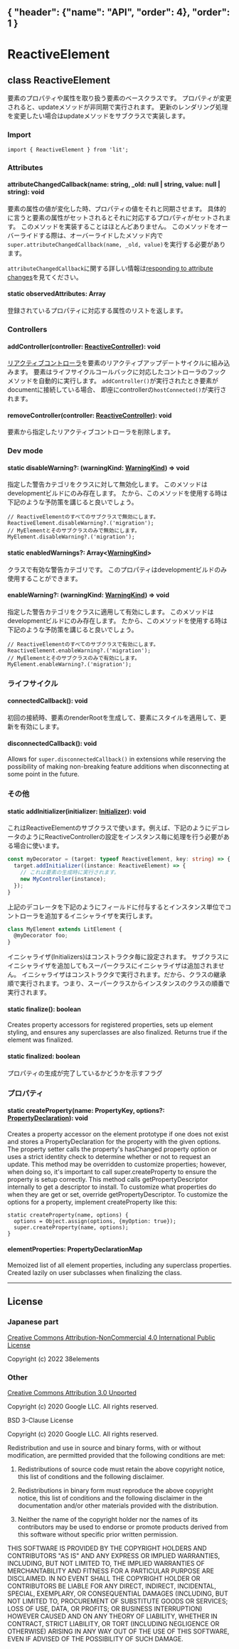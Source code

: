 { "header": {"name": "API", "order": 4}, "order": 1 }
---
# ReactiveElement

## class ReactiveElement

要素のプロパティや属性を取り扱う要素のベースクラスです。
プロパティが変更されると、updateメソッドが非同期で実行されます。
更新のレンダリング処理を変更したい場合はupdateメソッドをサブクラスで実装します。

### Import

```
import { ReactiveElement } from 'lit';
```

### Attributes

#### attributeChangedCallback(name: string, _old: null | string, value: null | string): void

要素の属性の値が変化した時、プロパティの値をそれと同期させます。
具体的に言うと要素の属性がセットされるとそれに対応するプロパティがセットされます。
このメソッドを実装することはほとんどありません。
このメソッドをオーバーライドする際は、オーバーライドしたメソッド内で`super.attributeChangedCallback(name, _old, value)`を実行する必要があります。

`attributeChangedCallback`に関する詳しい情報は[responding to attribute changes](https://developer.mozilla.org/en-US/docs/Web/API/Web_components/Using_custom_elements#responding_to_attribute_changes)を見てください。

#### static observedAttributes: Array<string>

登録されているプロパティに対応する属性のリストを返します。

### Controllers

#### addController(controller: [ReactiveController](https://lit.dev/docs/api/controllers/#ReactiveController)): void

[リアクティブコントローラ](https://japanese-document.github.io/lit/composition-controllers.html)を要素のリアクティブアップデートサイクルに組み込みます。
要素はライフサイクルコールバックに対応したコントローラのフックメソッドを自動的に実行します。
`addController()`が実行されたとき要素がdocumentに接続している場合、
即座にcontrollerの`hostConnected()`が実行されます。

#### removeController(controller: [ReactiveController](https://lit.dev/docs/api/controllers/#ReactiveController)): void

要素から指定したリアクティブコントローラを削除します。

### Dev mode

#### static disableWarning?: (warningKind: [WarningKind](https://lit.dev/docs/api/misc/#WarningKind)) => void

指定した警告カテゴリをクラスに対して無効化します。
このメソッドはdevelopmentビルドにのみ存在します。
たから、このメソッドを使用する時は下記のような予防策を講じると良いでしょう。

```
// ReactiveElementのすべてのサブクラスで無効にします。
ReactiveElement.disableWarning?.('migration');
// MyElementとそのサブクラスのみで無効にします。
MyElement.disableWarning?.('migration');
```

#### static enabledWarnings?: Array<[WarningKind](https://lit.dev/docs/api/misc#WarningKind)>

クラスで有効な警告カテゴリです。
このプロパティはdevelopmentビルドのみ使用することができます。

#### enableWarning?: (warningKind: [WarningKind](https://lit.dev/docs/api/misc#WarningKind)) => void

指定した警告カテゴリをクラスに適用して有効にします。
このメソッドはdevelopmentビルドにのみ存在します。
たから、このメソッドを使用する時は下記のような予防策を講じると良いでしょう。

```
// ReactiveElementのすべてのサブクラスで有効にします。
ReactiveElement.enableWarning?.('migration');
// MyElementとそのサブクラスのみで有効にします。
MyElement.enableWarning?.('migration');
```

### ライフサイクル

#### connectedCallback(): void

初回の接続時、要素のrenderRootを生成して、要素にスタイルを適用して、更新を有効にします。

#### disconnectedCallback(): void

Allows for `super.disconnectedCallback()` in extensions while reserving the possibility of making non-breaking feature additions when disconnecting at some point in the future.

### その他

#### static addInitializer(initializer: [Initializer](https://lit.dev/docs/api/misc/#Initializer)): void

これはReactiveElementのサブクラスで使います。例えば、下記のようにデコレータのようにReactiveControllerの設定をインスタンス毎に処理を行う必要がある場合に使います。

```ts
const myDecorator = (target: typeof ReactiveElement, key: string) => {
  target.addInitializer((instance: ReactiveElement) => {
    // これは要素の生成時に実行されます。
    new MyController(instance);
  });
}
```

上記のデコレータを下記のようにフィールドに付与するとインスタンス単位でコントローラを追加するイニシャライザを実行します。

```ts
class MyElement extends LitElement {
  @myDecorator foo;
}
```

イニシャライザ(Initializers)はコンストラクタ毎に設定されます。
サブクラスにイニシャライザを追加してもスーパークラスにイニシャライザは追加されません。
イニシャライザはコンストラクタで実行されます。だから、クラスの継承順で実行されます。つまり、スーパークラスからインスタンスのクラスの順番で実行されます。

#### static finalize(): boolean

Creates property accessors for registered properties, sets up element styling, and ensures any superclasses are also finalized. Returns true if the element was finalized.

#### static finalized: boolean

プロパティの生成が完了しているかどうかを示すフラグ

### プロパティ

#### static createProperty(name: PropertyKey, options?: [PropertyDeclaration](https://lit.dev/docs/api/ReactiveElement/#PropertyDeclaration)): void

Creates a property accessor on the element prototype if one does not exist and stores a PropertyDeclaration for the property with the given options. The property setter calls the property's hasChanged property option or uses a strict identity check to determine whether or not to request an update.
This method may be overridden to customize properties; however, when doing so, it's important to call super.createProperty to ensure the property is setup correctly. This method calls getPropertyDescriptor internally to get a descriptor to install. To customize what properties do when they are get or set, override getPropertyDescriptor. To customize the options for a property, implement createProperty like this:

```
static createProperty(name, options) {
  options = Object.assign(options, {myOption: true});
  super.createProperty(name, options);
}
```

#### elementProperties: PropertyDeclarationMap

Memoized list of all element properties, including any superclass properties. Created lazily on user subclasses when finalizing the class.

---

## License

### Japanese part

[Creative Commons Attribution-NonCommercial 4.0 International Public License](https://creativecommons.org/licenses/by-nc/4.0/legalcode)

Copyright (c) 2022 38elements

### Other

[Creative Commons Attribution 3.0 Unported](https://creativecommons.org/licenses/by/3.0/deed.en)

Copyright (c) 2020 Google LLC. All rights reserved.

BSD 3-Clause License

Copyright (c) 2020 Google LLC. All rights reserved.

Redistribution and use in source and binary forms, with or without
modification, are permitted provided that the following conditions are met:

1. Redistributions of source code must retain the above copyright notice, this
   list of conditions and the following disclaimer.

2. Redistributions in binary form must reproduce the above copyright notice,
   this list of conditions and the following disclaimer in the documentation
   and/or other materials provided with the distribution.

3. Neither the name of the copyright holder nor the names of its
   contributors may be used to endorse or promote products derived from
   this software without specific prior written permission.

THIS SOFTWARE IS PROVIDED BY THE COPYRIGHT HOLDERS AND CONTRIBUTORS "AS IS"
AND ANY EXPRESS OR IMPLIED WARRANTIES, INCLUDING, BUT NOT LIMITED TO, THE
IMPLIED WARRANTIES OF MERCHANTABILITY AND FITNESS FOR A PARTICULAR PURPOSE ARE
DISCLAIMED. IN NO EVENT SHALL THE COPYRIGHT HOLDER OR CONTRIBUTORS BE LIABLE
FOR ANY DIRECT, INDIRECT, INCIDENTAL, SPECIAL, EXEMPLARY, OR CONSEQUENTIAL
DAMAGES (INCLUDING, BUT NOT LIMITED TO, PROCUREMENT OF SUBSTITUTE GOODS OR
SERVICES; LOSS OF USE, DATA, OR PROFITS; OR BUSINESS INTERRUPTION) HOWEVER
CAUSED AND ON ANY THEORY OF LIABILITY, WHETHER IN CONTRACT, STRICT LIABILITY,
OR TORT (INCLUDING NEGLIGENCE OR OTHERWISE) ARISING IN ANY WAY OUT OF THE USE
OF THIS SOFTWARE, EVEN IF ADVISED OF THE POSSIBILITY OF SUCH DAMAGE.